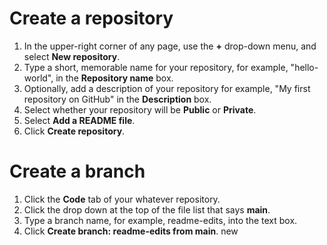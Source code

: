 # Create a repository
1. In the upper-right corner of any page, use the **+** drop-down menu, and select **New repository**.
2. Type a short, memorable name for your repository, for example, "hello-world", in the **Repository name** box. 
3. Optionally, add a description of your repository for example, "My first repository on GitHub" in the **Description** box.
4. Select whether your repository will be **Public** or **Private**.
5. Select **Add a README file**.
6. Click **Create repository**.
# Create a branch
1. Click the **Code** tab of your whatever repository.
2. Click the drop down at the top of the file list that says **main**.
3. Type a branch name, for example, readme-edits, into the text box.
4. Click **Create branch: readme-edits from main**.
new
